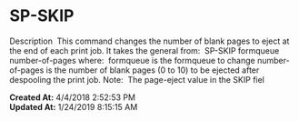 # SP-SKIP

Description  This command changes the number of blank pages to eject at the end of each print job. It takes the general from:  SP-SKIP formqueue number-of-pages where:  formqueue is the formqueue to change number-of-pages is the number of blank pages (0 to 10) to be ejected after despooling the print job. Note:  The page-eject value in the SKIP fiel  

**Created At:** 4/4/2018 2:52:53 PM  
**Updated At:** 1/24/2019 8:15:15 AM  

